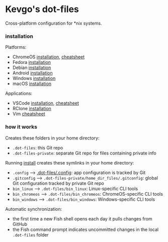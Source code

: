 # Kevgo's dot-files

Cross-platform configuration for \*nix systems.

### installation

Platforms:

- ChromeOS [installation](guides/chromeos.md),
  [cheatsheet](guides/chromeos-cheatsheet.md)
- Fedora [installation](guides/fedora.md)
- Debian [installation](guides/debian.md)
- Android [installation](guides/android.md)
- Windows [installation](guides/windows.md)
- macOS [installation](guides/macos.md)

Applications:

- VSCode [installation](guides/vscode.md), [cheatsheet](guides/vscode_cheatsheet.md)
- RClone [installation](guides/rclone.md)
- Vim [cheatsheet](guides/vim_cheatsheet.md)

### how it works

Creates these folders in your home directory:

- `.dot-files`: this Git repo
- `.dot-files-private`: separate Git repo for files containing private info

Running [install](install) creates these symlinks in your home directory:

- `.config` --> [.dot-files/.config](.config): app configuration is tracked by Git
- `.gitconfig` --> `.dot-files-private/home_dir_files/.gitconfig`: global Git configuration tracked by private Git repo
- `bin_linux` --> `.dot-files/bin_linux`: Linux-specific CLI tools
- `bin_chromeos` --> `.dot-files/bin_chromeos`: ChromeOS-specific CLI tools
- `bin_windows` --> `.dot-files/bin_windows`: Windows-specific CLI tools

Automatic synchronization:

- the first time a new Fish shell opens each day it pulls changes from GitHub
- the Fish command prompt indicates uncommitted changes in the local `.dot-files`
  folder
